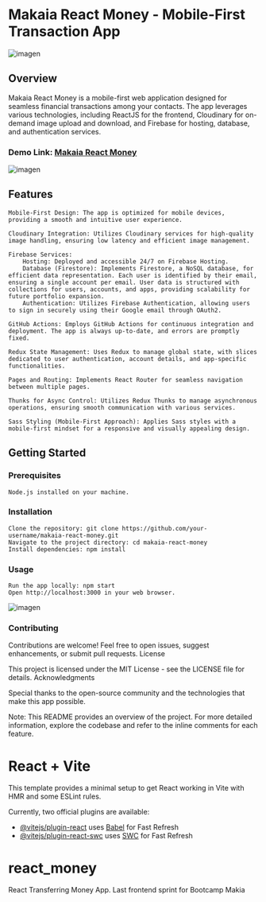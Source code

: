 # Makaia React Money - Mobile-First Transaction App
![imagen](https://github.com/vegadelalyra/react_money/assets/77188420/d6e41ffe-e39f-41bf-8a87-e3dabff0f462)


## Overview

Makaia React Money is a mobile-first web application designed for seamless financial transactions among your contacts. The app leverages various technologies, including ReactJS for the frontend, Cloudinary for on-demand image upload and download, and Firebase for hosting, database, and authentication services.

### Demo Link: [Makaia React Money](https://makaia-react-money.web.app/)
![imagen](https://github.com/vegadelalyra/react_money/assets/77188420/504c5ae1-b091-479b-8dfd-32c147f1d16a)

## Features

    Mobile-First Design: The app is optimized for mobile devices, providing a smooth and intuitive user experience.

    Cloudinary Integration: Utilizes Cloudinary services for high-quality image handling, ensuring low latency and efficient image management.

    Firebase Services:
        Hosting: Deployed and accessible 24/7 on Firebase Hosting.
        Database (Firestore): Implements Firestore, a NoSQL database, for efficient data representation. Each user is identified by their email, ensuring a single account per email. User data is structured with collections for users, accounts, and apps, providing scalability for future portfolio expansion.
        Authentication: Utilizes Firebase Authentication, allowing users to sign in securely using their Google email through OAuth2.

    GitHub Actions: Employs GitHub Actions for continuous integration and deployment. The app is always up-to-date, and errors are promptly fixed.

    Redux State Management: Uses Redux to manage global state, with slices dedicated to user authentication, account details, and app-specific functionalities.

    Pages and Routing: Implements React Router for seamless navigation between multiple pages.

    Thunks for Async Control: Utilizes Redux Thunks to manage asynchronous operations, ensuring smooth communication with various services.

    Sass Styling (Mobile-First Approach): Applies Sass styles with a mobile-first mindset for a responsive and visually appealing design.

## Getting Started
### Prerequisites

    Node.js installed on your machine.

### Installation

    Clone the repository: git clone https://github.com/your-username/makaia-react-money.git
    Navigate to the project directory: cd makaia-react-money
    Install dependencies: npm install

### Usage

    Run the app locally: npm start
    Open http://localhost:3000 in your web browser.


![imagen](https://github.com/vegadelalyra/react_money/assets/77188420/11fafd5e-97b4-4332-a60f-746b2e9bd729)

### Contributing

Contributions are welcome! Feel free to open issues, suggest enhancements, or submit pull requests.
License

This project is licensed under the MIT License - see the LICENSE file for details.
Acknowledgments

Special thanks to the open-source community and the technologies that make this app possible.

Note: This README provides an overview of the project. For more detailed information, explore the codebase and refer to the inline comments for each feature.

# React + Vite

This template provides a minimal setup to get React working in Vite with HMR and some ESLint rules.

Currently, two official plugins are available:

- [@vitejs/plugin-react](https://github.com/vitejs/vite-plugin-react/blob/main/packages/plugin-react/README.md) uses [Babel](https://babeljs.io/) for Fast Refresh
- [@vitejs/plugin-react-swc](https://github.com/vitejs/vite-plugin-react-swc) uses [SWC](https://swc.rs/) for Fast Refresh

# react_money
React Transferring Money App. Last frontend sprint for Bootcamp Makia 
